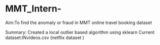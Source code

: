 # MMT_Intern-
Aim:To find the anomaly or fraud in MMT online travel booking dataset

Summary:
Created a local outlier based algorithm using sklearn 
Current dataset:INvideos.csv (netflix dataset )
